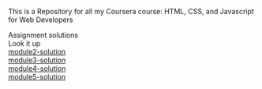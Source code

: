 This is a Repository for all my Coursera course: HTML, CSS, and Javascript for Web Developers


Assignment  solutions
<br>
 <span>Look it up</span>
 <br>
<a href="https://salehbic.github.io/myassignmentcy/module2-solution/">module2-solution<a>
  <br>
<a href="https://salehbic.github.io/myassignmentcy/module3-solution/">module3-solution<a>
  <br>
<a href="https://salehbic.github.io/myassignmentcy/module4-solution/">module4-solution<a>
  <br>
<a  href="https://salehbic.github.io/myassignmentcy/module5-solution/">module5-solution<a>

 
